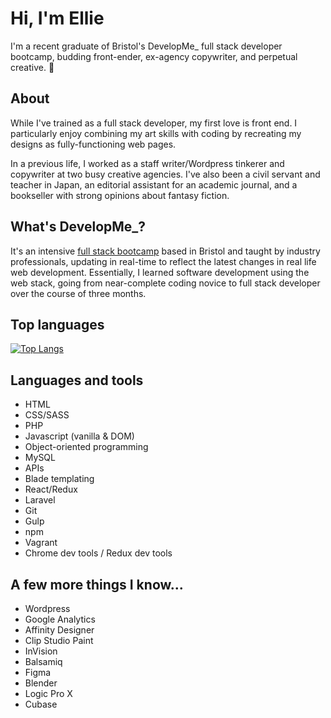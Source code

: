# Hi, I'm Ellie

I'm a recent graduate of Bristol's DevelopMe_ full stack developer bootcamp, budding front-ender, ex-agency copywriter, and perpetual creative. :art: 

## About

While I've trained as a full stack developer, my first love is front end. I particularly enjoy combining my art skills with coding by recreating my designs as fully-functioning web pages.

In a previous life, I worked as a staff writer/Wordpress tinkerer and copywriter at two busy creative agencies. I've also been a civil servant and teacher in Japan, an editorial assistant for an academic journal, and a bookseller with strong opinions about fantasy fiction.

## What's DevelopMe_?

It's an intensive [full stack bootcamp](https://developme.tech/) based in Bristol and taught by industry professionals, updating in real-time to reflect the latest changes in real life web development. Essentially, I learned software development using the web stack, going from near-complete coding novice to full stack developer over the course of three months. 

## Top languages

[![Top Langs](https://github-readme-stats.vercel.app/api/top-langs/?username=nelboh)](https://github.com/nelboh/github-readme-stats)

## Languages and tools

- HTML
- CSS/SASS
- PHP
- Javascript (vanilla & DOM)
- Object-oriented programming
- MySQL
- APIs
- Blade templating
- React/Redux
- Laravel
- Git
- Gulp
- npm
- Vagrant
- Chrome dev tools / Redux dev tools

## A few more things I know...

- Wordpress
- Google Analytics
- Affinity Designer
- Clip Studio Paint
- InVision
- Balsamiq
- Figma
- Blender
- Logic Pro X
- Cubase
